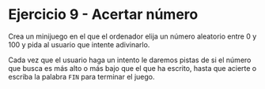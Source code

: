 # Ejercicio 9 - Acertar número

Crea un minijuego en el que el ordenador elija un número aleatorio entre 0 y 100 y pida al usuario que intente adivinarlo. 

Cada vez que el usuario haga un intento le daremos pistas de si el número que busca es más alto o más bajo que el que ha escrito, hasta que acierte o escriba la palabra `FIN` para terminar el juego.
